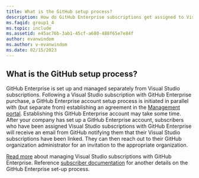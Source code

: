 ```yaml
---
title: What is the GitHub setup process?
description: How do GitHub Enterprise subscriptions get assigned to Visual Studio subscribers?
ms.faqid: group1_4
ms.topic: include
ms.assetid: e45ac76b-3ab1-45cf-a680-488f65e7e84f
author: evanwindom
ms.author: v-evanwindom
ms.date: 02/15/2023
---
```


## What is the GitHub setup process?

GitHub Enterprise is set up and managed separately from Visual Studio subscriptions. Following a Visual Studio subscription with GitHub Enterprise purchase, a GitHub Enterprise account setup process is initiated in parallel with (but separate from) establishing an agreement in the [Management portal](https://manage.visualstudio.com). Establishing this GitHub Enterprise account may take some time.  
After your company has set up a GitHub Enterprise account, subscribers who have been assigned Visual Studio subscriptions with GitHub Enterprise will receive an email from GitHub notifying them that their Visual Studio subscriptions have been linked.  They can then reach out to their GitHub organization administrator for an invitation to the appropriate organization. 

[Read more](https://learn.microsoft.com/visualstudio/subscriptions/assign-github) about managing Visual Studio subscriptions with GitHub Enterprise. Reference [subscriber documentation](https://learn.microsoft.com/visualstudio/subscriptions/access-github) for another details on the GitHub Enterprise set-up process. 
